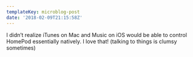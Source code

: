 ```yaml
---
templateKey: microblog-post
date: '2018-02-09T21:15:58Z'
---
```


I didn’t realize iTunes on Mac and Music on iOS would be able to control HomePod essentially natively. I love that! (talking to things is clumsy sometimes)

